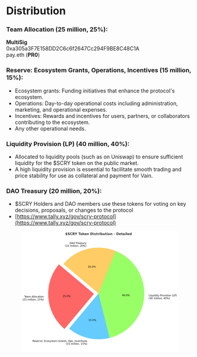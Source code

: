 # Distribution

### Team **Allocation (25 million, 25%)**:

**MultiSig**\
0xa305a3F7E158DD2C6c6f2647Cc294F9BE8C48C1A\
pay.eth (**PR0**)

### **Reserve: Eco**system **Grants, Operations, Incentives (15 million, 15%)**:

* Ecosystem grants: Funding initiatives that enhance the protocol's ecosystem.
* Operations: Day-to-day operational costs including administration, marketing, and operational expenses.
* Incentives: Rewards and incentives for users, partners, or collaborators contributing to the ecosystem.
* Any other operational needs.

### **Liquidity Provision (LP) (40 million, 40%)**:

* Allocated to liquidity pools (such as on Uniswap) to ensure sufficient liquidity for the $SCRY token on the public market.
* A high liquidity provision is essential to facilitate smooth trading and price stability for use as collateral and payment for Vain.

### **DAO Treasury (20 million, 20%)**:

* $SCRY Holders and DAO members use these tokens for voting on key decisions, proposals, or changes to the protocol
* [https://www.tally.xyz/gov/scry-protocol](https://www.tally.xyz/gov/scry-protocol)



<figure><img src="../.gitbook/assets/0e3ec267-e13b-4478-88e1-5dbda07ee55b (7).png" alt=""><figcaption></figcaption></figure>
